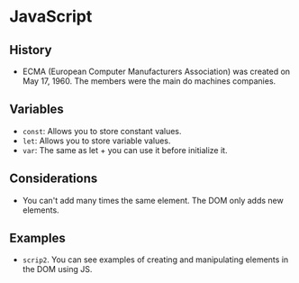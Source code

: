 # JavaScript

## History

- ECMA (European Computer Manufacturers Association) was created on May 17, 1960. The members were the main do machines companies.

## Variables

- `const`: Allows you to store constant values.
- `let`: Allows you to store variable values.
- `var`: The same as let + you can use it before initialize it.

## Considerations

- You can't add many times the same element. The DOM only adds new elements.

## Examples

- `scrip2`. You can see examples of creating and manipulating elements in the DOM using JS.